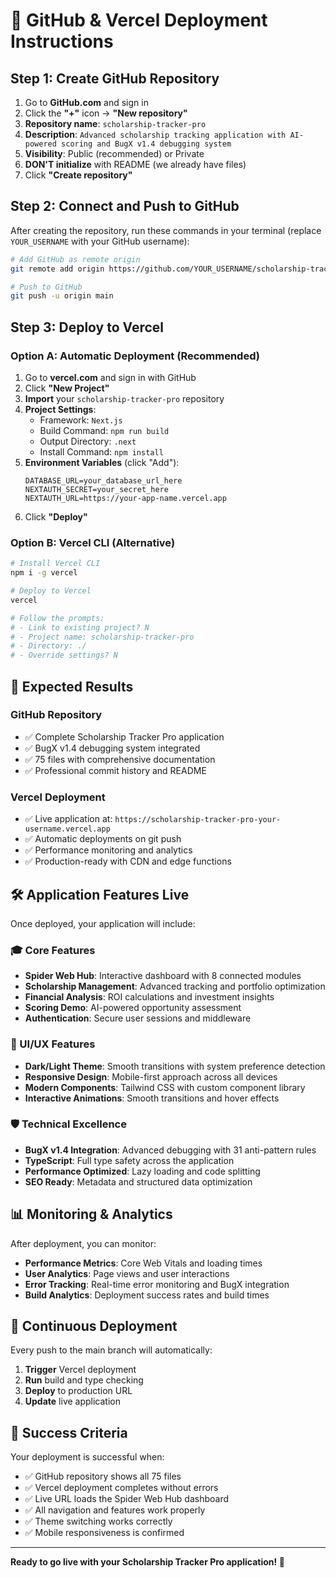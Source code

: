 # 🚀 GitHub & Vercel Deployment Instructions

## Step 1: Create GitHub Repository

1. Go to **GitHub.com** and sign in
2. Click the **"+"** icon → **"New repository"**
3. **Repository name**: `scholarship-tracker-pro`
4. **Description**: `Advanced scholarship tracking application with AI-powered scoring and BugX v1.4 debugging system`
5. **Visibility**: Public (recommended) or Private
6. **DON'T initialize** with README (we already have files)
7. Click **"Create repository"**

## Step 2: Connect and Push to GitHub

After creating the repository, run these commands in your terminal (replace `YOUR_USERNAME` with your GitHub username):

```bash
# Add GitHub as remote origin
git remote add origin https://github.com/YOUR_USERNAME/scholarship-tracker-pro.git

# Push to GitHub
git push -u origin main
```

## Step 3: Deploy to Vercel

### Option A: Automatic Deployment (Recommended)

1. Go to **vercel.com** and sign in with GitHub
2. Click **"New Project"**
3. **Import** your `scholarship-tracker-pro` repository
4. **Project Settings**:
   - Framework: `Next.js`
   - Build Command: `npm run build`
   - Output Directory: `.next`
   - Install Command: `npm install`
5. **Environment Variables** (click "Add"):
   ```
   DATABASE_URL=your_database_url_here
   NEXTAUTH_SECRET=your_secret_here
   NEXTAUTH_URL=https://your-app-name.vercel.app
   ```
6. Click **"Deploy"**

### Option B: Vercel CLI (Alternative)

```bash
# Install Vercel CLI
npm i -g vercel

# Deploy to Vercel
vercel

# Follow the prompts:
# - Link to existing project? N
# - Project name: scholarship-tracker-pro
# - Directory: ./
# - Override settings? N
```

## 🎯 Expected Results

### GitHub Repository
- ✅ Complete Scholarship Tracker Pro application
- ✅ BugX v1.4 debugging system integrated
- ✅ 75 files with comprehensive documentation
- ✅ Professional commit history and README

### Vercel Deployment
- ✅ Live application at: `https://scholarship-tracker-pro-your-username.vercel.app`
- ✅ Automatic deployments on git push
- ✅ Performance monitoring and analytics
- ✅ Production-ready with CDN and edge functions

## 🛠️ Application Features Live

Once deployed, your application will include:

### 🎓 Core Features
- **Spider Web Hub**: Interactive dashboard with 8 connected modules
- **Scholarship Management**: Advanced tracking and portfolio optimization
- **Financial Analysis**: ROI calculations and investment insights
- **Scoring Demo**: AI-powered opportunity assessment
- **Authentication**: Secure user sessions and middleware

### 🎨 UI/UX Features
- **Dark/Light Theme**: Smooth transitions with system preference detection
- **Responsive Design**: Mobile-first approach across all devices
- **Modern Components**: Tailwind CSS with custom component library
- **Interactive Animations**: Smooth transitions and hover effects

### 🛡️ Technical Excellence
- **BugX v1.4 Integration**: Advanced debugging with 31 anti-pattern rules
- **TypeScript**: Full type safety across the application
- **Performance Optimized**: Lazy loading and code splitting
- **SEO Ready**: Metadata and structured data optimization

## 📊 Monitoring & Analytics

After deployment, you can monitor:
- **Performance Metrics**: Core Web Vitals and loading times
- **User Analytics**: Page views and user interactions
- **Error Tracking**: Real-time error monitoring and BugX integration
- **Build Analytics**: Deployment success rates and build times

## 🔄 Continuous Deployment

Every push to the main branch will automatically:
1. **Trigger** Vercel deployment
2. **Run** build and type checking
3. **Deploy** to production URL
4. **Update** live application

## 🎊 Success Criteria

Your deployment is successful when:
- ✅ GitHub repository shows all 75 files
- ✅ Vercel deployment completes without errors
- ✅ Live URL loads the Spider Web Hub dashboard
- ✅ All navigation and features work properly
- ✅ Theme switching works correctly
- ✅ Mobile responsiveness is confirmed

---

**Ready to go live with your Scholarship Tracker Pro application! 🚀**